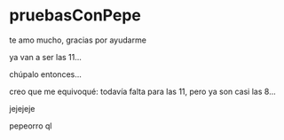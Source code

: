 # pruebasConPepe

te amo mucho, gracias por ayudarme

ya van a ser las 11...

chúpalo entonces...

creo que me equivoqué: todavía falta para las 11, pero ya son casi las 8...

jejejeje

pepeorro ql
